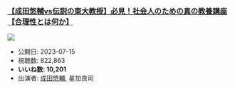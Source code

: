 ### [【成田悠輔vs伝説の東大教授】必見！社会人のための真の教養講座【合理性とは何か】](https://www.youtube.com/watch?v=FkgD4qSDd1Q)
[![](https://img.youtube.com/vi/FkgD4qSDd1Q/sddefault.jpg)](https://www.youtube.com/watch?v=FkgD4qSDd1Q)
-   公開日: 2023-07-15
-   視聴数: 822,863
-   **いいね数: 10,201**
-   出演者: [成田悠輔](/rehacq_fan/people/成田悠輔 "wikilink"), 星加良司
